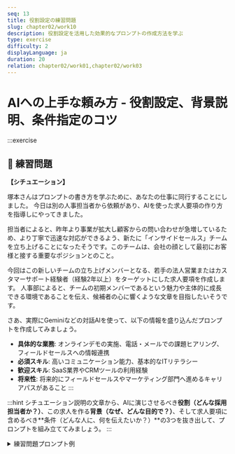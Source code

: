 ```yaml
---
seq: 13
title: 役割設定の練習問題
slug: chapter02/work10
description: 役割設定を活用した効果的なプロンプトの作成方法を学ぶ
type: exercise
difficulty: 2
displayLanguage: ja
duration: 20
relation: chapter02/work01,chapter02/work03
---
```


# AIへの上手な頼み方 - 役割設定、背景説明、条件指定のコツ

:::exercise
## 📝 練習問題
**【シチュエーション】**

塚本さんはプロンプトの書き方を学ぶために、あなたの仕事に同行することにしました。
今日は別の人事担当者から依頼があり、AIを使った求人要項の作り方を指導しにやってきました。

担当者によると、昨年より事業が拡大し顧客からの問い合わせが急増しているため、より丁寧で迅速な対応ができるよう、新たに「インサイドセールス」チームを立ち上げることになったそうです。このチームは、会社の顔として最初にお客様と接する重要なポジションとのこと。

今回はこの新しいチームの立ち上げメンバーとなる、若手の法人営業またはカスタマーサポート経験者（経験2年以上）をターゲットにした求人要項を作成します。
人事部によると、チームの初期メンバーであるという魅力や主体的に成長できる環境であることを伝え、候補者の心に響くような文章を目指したいそうです。

さあ、実際にGeminiなどの対話AIを使って、以下の情報を盛り込んだプロンプトを作成してみましょう。

* **具体的な業務**: オンラインデモの実施、電話・メールでの課題ヒアリング、フィールドセールスへの情報連携
* **必須スキル**: 高いコミュニケーション能力、基本的なITリテラシー
* **歓迎スキル**: SaaS業界やCRMツールの利用経験
* **将来性**: 将来的にフィールドセールスやマーケティング部門へ進めるキャリアパスがあること
:::

:::hint
シチュエーション説明の文章から、AIに演じさせるべき**役割（どんな採用担当者か？）**、この求人を作る**背景（なぜ、どんな目的で？）**、そして求人要項に含めるべき**条件（どんな人に、何を伝えたいか？）**の3つを抜き出して、プロンプトを組み立ててみましょう。
:::

<details><summary>練習問題プロンプト例</summary>

```text
# 役割
あなたは、BtoB SaaS企業の採用に精通した人事部長です。

# 背景
当社は、急成長中のマーケティングオートメーションツールを提供しています。ありがたいことに顧客からの問い合わせが急増しており、より丁寧で迅速な対応を行うため、新たに「インサイドセールス」チームを立ち上げることになりました。このチームは、当社の顔として最初にお客様と接する重要なポジションです。

# 条件
- ターゲットは、法人営業またはカスタマーサポートの経験が2年以上ある若手人材です。
- チームの立ち上げメンバーであることを魅力として伝え、主体性や成長意欲のある人材に響くような内容にしてください。
- 以下の要素を必ず含めてください。
  - ポジションのミッション: なぜこのチームが必要なのか
  - 具体的な業務: オンラインデモ、電話・メールでの課題ヒアリング、営業担当への情報連携
  - 必須スキル: 基本的なITリテラシー、高いコミュニケーション能力
  - 歓迎スキル: SaaS業界での就業経験、CRMツールの利用経験
  - キャリアパス: 将来的にフィールドセールスやマーケティング部門へ進める可能性

上記の役割、背景、条件をすべて満たす、最高の求人要項を作成してください。
```

### 📝 練習問題AI回答出力例
（AIによる回答のイメージ）

```text
**急成長SaaSのインサイドセールス立ち上げメンバーを募集！**
この度は、当社の求人にご興味をお持ちいただきありがとうございます。BtoB SaaS企業の採用を担当している人事部長の○○です。

ポジションのミッション：お客様の課題解決の入り口を創る
私たちは、マーケティングオートメーションツールの提供を通じて、多くの企業のマーケティング活動を支援しています。ありがたいことに、新規のお客様からの問い合わせが急増しており、より丁寧で迅速な対応を行うために、この度、インサイドセールスチームを立ち上げることになりました。

インサイドセールスは、お客様が最初に接する当社の「顔」です。単なる問い合わせ対応ではなく、お客様の潜在的な課題を深く掘り下げ、最適な解決策の糸口を見つけることがミッションです。この重要な役割を担うことで、お客様のビジネス成長を最前線で支えることができます。

具体的な業務内容：お客様の「伴走者」として
インサイドセールスチームのメンバーとして、以下のような業務に携わっていただきます。
オンラインデモの実施： 弊社のツールがいかに顧客の課題を解決できるか、オンラインでわかりやすくご説明いただきます。
電話・メールでのヒアリング： お客様の状況を丁寧にヒアリングし、抱えている課題やニーズを正確に把握していただきます。
営業担当への情報連携： ヒアリングした内容をフィールドセールスにスムーズに引き継ぎ、商談の成功率を高めます。

必須スキル・歓迎スキル
【必須スキル】
法人営業またはカスタマーサポートの実務経験が2年以上ある方
基本的なITリテラシーをお持ちの方（PC操作、Officeソフトなど）
高いコミュニケーション能力をお持ちの方（相手の意図を汲み取り、わかりやすく説明できる能力）

【歓迎スキル】
SaaS業界での就業経験
CRMツール（Salesforce, Hubspotなど）の利用経験

キャリアパス：自ら未来を切り拓く
インサイドセールスは、マーケティングから営業活動まで一連のビジネスプロセスに関わるため、幅広いスキルを身につけることができます。将来的には、お客様と直接対面で商談を行うフィールドセールスや、より上流の戦略策定に関わるマーケティング部門など、多様なキャリアパスを選択可能です。

立ち上げメンバーとして、チームの文化や仕組みづくりにも主体的に関わることができます。自らのアイデアがチームや会社の成長に直結する、非常にやりがいのある環境です。
私たちは、あなたの成長意欲を全力でサポートします。ぜひ、私たちと共に新たなチームを創り上げていきましょう。
ご応募を心よりお待ちしております。
```
</details>
